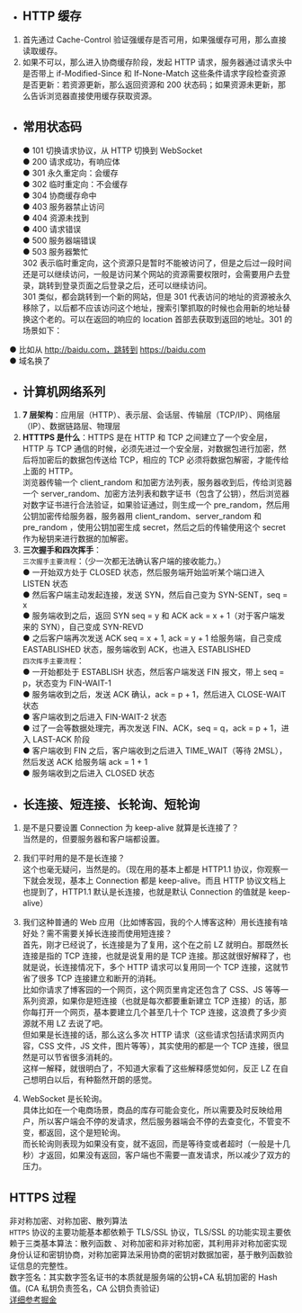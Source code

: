 - ## HTTP 缓存

1. 首先通过 Cache-Control 验证强缓存是否可用，如果强缓存可用，那么直接读取缓存。
2. 如果不可以，那么进入协商缓存阶段，发起 HTTP 请求，服务器通过请求头中是否带上 if-Modified-Since 和 If-None-Match 这些条件请求字段检查资源是否更新：若资源更新，那么返回资源和 200 状态码；如果资源未更新，那么告诉浏览器直接使用缓存获取资源。

- ## 常用状态码
  ● 101 切换请求协议，从 HTTP 切换到 WebSocket  
  ● 200 请求成功，有响应体  
  ● 301 永久重定向：会缓存  
  ● 302 临时重定向：不会缓存  
  ● 304 协商缓存命中  
  ● 403 服务器禁止访问  
  ● 404 资源未找到  
  ● 400 请求错误  
  ● 500 服务器端错误  
  ● 503 服务器繁忙  
  302 表示临时重定向，这个资源只是暂时不能被访问了，但是之后过一段时间还是可以继续访问，一般是访问某个网站的资源需要权限时，会需要用户去登录，跳转到登录页面之后登录之后，还可以继续访问。  
  301 类似，都会跳转到一个新的网站，但是 301 代表访问的地址的资源被永久移除了，以后都不应该访问这个地址，搜索引擎抓取的时候也会用新的地址替换这个老的。可以在返回的响应的 location 首部去获取到返回的地址。301 的场景如下：

● 比如从 http://baidu.com，跳转到 https://baidu.com  
● 域名换了

- ## 计算机网络系列

1. **7 层架构**：应用层（HTTP）、表示层、会话层、传输层（TCP/IP）、网络层（IP）、数据链路层、物理层
2. **HTTTPS 是什么**：HTTPS 是在 HTTP 和 TCP 之间建立了一个安全层，HTTP 与 TCP 通信的时候，必须先进过一个安全层，对数据包进行加密，然后将加密后的数据包传送给 TCP，相应的 TCP 必须将数据包解密，才能传给上面的 HTTP。  
   浏览器传输一个 client_random 和加密方法列表，服务器收到后，传给浏览器一个 server_random、加密方法列表和数字证书（包含了公钥），然后浏览器对数字证书进行合法验证，如果验证通过，则生成一个 pre_random，然后用公钥加密传给服务器，服务器用 client_random、server_random 和 pre_random ，使用公钥加密生成 secret，然后之后的传输使用这个 secret 作为秘钥来进行数据的加解密。
3. **三次握手和四次挥手**：  
   `三次握手主要流程`：（少一次都无法确认客户端的接收能力。）  
   ● 一开始双方处于 CLOSED 状态，然后服务端开始监听某个端口进入 LISTEN 状态  
   ● 然后客户端主动发起连接，发送 SYN，然后自己变为 SYN-SENT，seq = x  
   ● 服务端收到之后，返回 SYN seq = y 和 ACK ack = x + 1（对于客户端发来的 SYN），自己变成 SYN-REVD  
   ● 之后客户端再次发送 ACK seq = x + 1, ack = y + 1 给服务端，自己变成 EASTABLISHED 状态，服务端收到 ACK，也进入 ESTABLISHED  
   `四次挥手主要流程`：  
   ● 一开始都处于 ESTABLISH 状态，然后客户端发送 FIN 报文，带上 seq = p，状态变为 FIN-WAIT-1  
   ● 服务端收到之后，发送 ACK 确认，ack = p + 1，然后进入 CLOSE-WAIT 状态  
   ● 客户端收到之后进入 FIN-WAIT-2 状态  
   ● 过了一会等数据处理完，再次发送 FIN、ACK，seq = q，ack = p + 1，进入 LAST-ACK 阶段  
   ● 客户端收到 FIN 之后，客户端收到之后进入 TIME_WAIT（等待 2MSL），然后发送 ACK 给服务端 ack = 1 + 1  
   ● 服务端收到之后进入 CLOSED 状态

- ## 长连接、短连接、长轮询、短轮询

1. 是不是只要设置 Connection 为 keep-alive 就算是长连接了？  
   当然是的，但要服务器和客户端都设置。

2. 我们平时用的是不是长连接？  
   这个也毫无疑问，当然是的。（现在用的基本上都是 HTTP1.1 协议，你观察一下就会发现，基本上 Connection 都是 keep-alive。而且 HTTP 协议文档上也提到了，HTTP1.1 默认是长连接，也就是默认 Connection 的值就是 keep-alive）

3. 我们这种普通的 Web 应用（比如博客园，我的个人博客这种）用长连接有啥好处？需不需要关掉长连接而使用短连接？  
   首先，刚才已经说了，长连接是为了复用，这个在之前 LZ 就明白。那既然长连接是指的 TCP 连接，也就是说复用的是 TCP 连接。那这就很好解释了，也就是说，长连接情况下，多个 HTTP 请求可以复用同一个 TCP 连接，这就节省了很多 TCP 连接建立和断开的消耗。  
   比如你请求了博客园的一个网页，这个网页里肯定还包含了 CSS、JS 等等一系列资源，如果你是短连接（也就是每次都要重新建立 TCP 连接）的话，那你每打开一个网页，基本要建立几个甚至几十个 TCP 连接，这浪费了多少资源就不用 LZ 去说了吧。  
   但如果是长连接的话，那么这么多次 HTTP 请求（这些请求包括请求网页内容，CSS 文件，JS 文件，图片等等），其实使用的都是一个 TCP 连接，很显然是可以节省很多消耗的。  
   这样一解释，就很明白了，不知道大家看了这些解释感觉如何，反正 LZ 在自己想明白以后，有种豁然开朗的感觉。

4. WebSocket 是长轮询。  
   具体比如在一个电商场景，商品的库存可能会变化，所以需要及时反映给用户，所以客户端会不停的发请求，然后服务器端会不停的去查变化，不管变不变，都返回，这个是短轮询。  
   而长轮询则表现为如果没有变，就不返回，而是等待变或者超时（一般是十几秒）才返回，如果没有返回，客户端也不需要一直发请求，所以减少了双方的压力。

## HTTPS 过程

非对称加密、对称加密、散列算法  
`HTTPS` 协议的主要功能基本都依赖于 TLS/SSL 协议，TLS/SSL 的功能实现主要依赖于三类基本算法：散列函数 、对称加密和非对称加密，其利用非对称加密实现身份认证和密钥协商，对称加密算法采用协商的密钥对数据加密，基于散列函数验证信息的完整性。  
数字签名：其实数字签名证书的本质就是服务端的公钥+CA 私钥加密的 Hash 值。(CA 私钥负责签名，CA 公钥负责验证)  
[详细参考掘金](https://juejin.cn/post/6844903830916694030)
